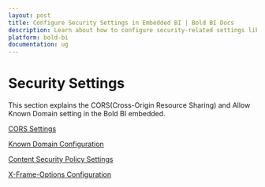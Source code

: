 ```yaml
---
layout: post
title: Configure Security Settings in Embedded BI | Bold BI Docs
description: Learn about how to configure security-related settings like CORS(Cross-Origin-Resource-Sharing) and Known Domain List in Bold BI embedded application.
platform: bold-bi
documentation: ug
---
```


# Security Settings

This section explains the CORS(Cross-Origin Resource Sharing) and Allow Known Domain setting in the Bold BI embedded.

[CORS Settings](/embedded-bi/security-configuration/cors-settings/)

[Known Domain Configuration](/embedded-bi/security-configuration/known-domain-configuration/)

[Content Security Policy Settings](/embedded-bi/security-configuration/content-security-policy/)

[X-Frame-Options Configuration](/embedded-bi/security-configuration/x-frame-options/)